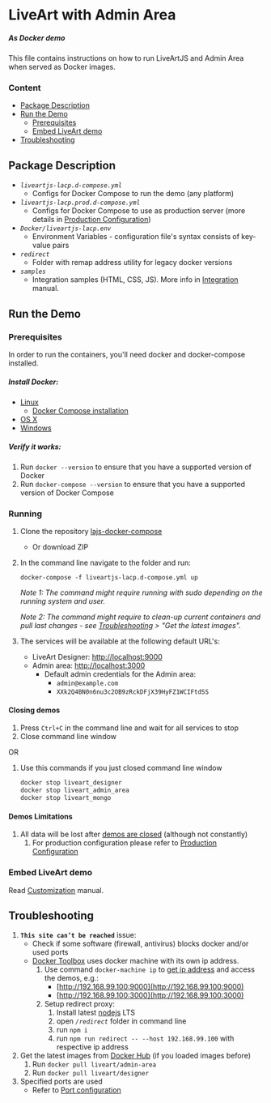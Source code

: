 # LiveArt with Admin Area
##### As Docker demo

This file contains instructions on how to run LiveArtJS and Admin Area when served as Docker images.

### Content
- [Package Description](#package-description)
- [Run the Demo](#run-the-demo)
    - [Prerequisites](#prerequisites)
    - [Embed LiveArt demo](#embed-liveart-demo)
- [Troubleshooting](#troubleshooting)

## Package Description
- _`liveartjs-lacp.d-compose.yml`_
    - Configs for Docker Compose to run the demo (any platform)
- _`liveartjs-lacp.prod.d-compose.yml`_ 
    - Configs for Docker Compose to use as production server (more details in [Production Configuration](PRODUCTION_USE.md))
- _`Docker/liveartjs-lacp.env`_
    - Environment Variables - configuration file's syntax consists of key-value pairs
- _`redirect`_
    - Folder with remap address utility for legacy docker versions
- _`samples`_
    - Integration samples (HTML, CSS, JS). More info in [Integration](CUSTOMIZATION.md) manual.

## Run the Demo

### Prerequisites

In order to run the containers, you'll need docker and docker-compose installed.

##### Install Docker:
* [Linux](https://docs.docker.com/install/#server)
    * [Docker Compose installation](https://docs.docker.com/compose/install/)
* [OS X](https://docs.docker.com/docker-for-mac/install/)
* [Windows](https://docs.docker.com/docker-for-windows/install/)

##### Verify it works:
1. Run `docker --version` to ensure that you have a supported version of Docker
2. Run `docker-compose --version` to ensure that you have a supported version of Docker Compose

### Running

1. Clone the repository [lajs-docker-compose](https://github.com/liveart/lajs-docker-compose)
    - Or download ZIP
2. In the command line navigate to the folder and run: 
    ```shell
    docker-compose -f liveartjs-lacp.d-compose.yml up
    ```
    _Note 1: The command might require running with sudo depending on the running system and user._

    _Note 2: The command might require to clean-up current containers and pull last changes - see [Troubleshooting](#Troubleshooting) > "Get the latest images"._
3. The services will be available at the following default URL's:
   * LiveArt Designer: [http://localhost:9000](http://localhost:9000)
   * Admin area: [http://localhost:3000](http://localhost:3000)
        * Default admin credentials for the Admin area:
            * `admin@example.com`
            * `XXk2Q4BN0n6nu3c2OB9zRckDFjX39HyFZ1WCIFtdSS`

#### Closing demos
1. Press `Ctrl+C` in the command line and wait for all services to stop
2. Close command line window

OR

1.  Use this commands if you just closed command line window
    ```sh
    docker stop liveart_designer
    docker stop liveart_admin_area
    docker stop liveart_mongo
    ```

#### Demos Limitations
1. All data will be lost after [demos are closed](https://docs.docker.com/storage/) (although not constantly)
    1. For production configuration please refer to [Production Configuration](PRODUCTION_USE.md)

### Embed LiveArt demo

Read [Customization](CUSTOMIZATION.md) manual.
            
## Troubleshooting
1.  __`This site can’t be reached`__ issue:
    * Check if some software (firewall, antivirus) blocks docker and/or used ports
    * [Docker Toolbox](https://docs.docker.com/toolbox/overview/) uses docker machine with its own ip address.
      1. Use command `docker-machine ip` to [get ip address](http://img.newtonideas.com/rO3mztwc3iukOJQ1jV2h.png) and access the demos, e.g.:
            *  [http://192.168.99.100:9000](http://192.168.99.100:9000)
            *  [http://192.168.99.100:3000](http://192.168.99.100:3000)
      2. Setup redirect proxy:
            1. Install latest [nodejs](https://nodejs.org) LTS
            2. open _`/redirect`_ folder in command line
            3. run `npm i`
            4. run `npm run redirect -- --host 192.168.99.100` with respective ip address
2. Get the latest images from [Docker Hub](https://hub.docker.com/u/liveart/) (if you loaded images before)
    1. Run `docker pull liveart/admin-area`
    2. Run `docker pull liveart/designer`
3. Specified ports are used
    * Refer to [Port configuration](CONFIGURATION.md#port-configuration)

